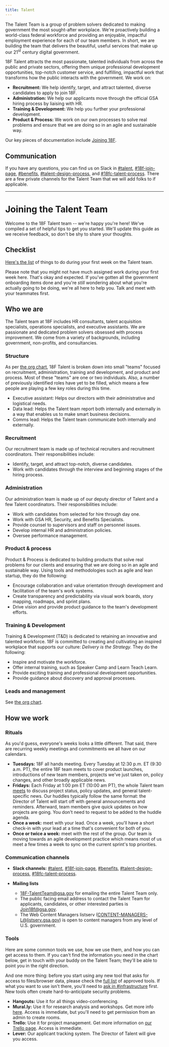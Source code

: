 ```yaml
---
title: Talent
---
```


The Talent Team is a group of problem solvers dedicated to making government the most sought-after workplace. We're proactively building a world-class federal workforce and providing an enjoyable, impactful employment experience for each of our team members. In short, we are building the team that delivers the beautiful, useful services that make up our 21<sup>st</sup> century digital government.

18F Talent attracts the most passionate, talented individuals from across the public and private sectors, offering them unique professional development opportunities, top-notch customer service, and fulfilling, impactful work that transforms how the public interacts with the government. We work on:

- **Recruitment:** We help identify, target, and attract talented, diverse candidates to apply to join 18F.
- **Administration:** We help our applicants move through the official GSA hiring process by liaising with HR.
- **Training & Development:** We help you further your professional development.
- **Product & Process:** We work on our own processes to solve real problems and ensure that we are doing so in an agile and sustainable way.

Our key pieces of documentation include [Joining 18F](https://pages.18f.gov/joining-18f/).

## Communication

If you have any questions, you can find us on Slack in [#talent](https://civicactions.slack.com/messages/talent/), [#18f-join-page](https://civicactions.slack.com/messages/18f-join-page/), [#benefits](https://18f.slack.com/messages/benefits/), [#talent-design-process](https://18f.slack.com/messages/design-talent-process/), and [#18fc-talent-process](https://18f.slack.com/messages/18fc-talent-process/). There are a few private channels for the Talent Team that we will add folks to if applicable.

--------------------------------------------------------------------------------

# Joining the Talent Team

Welcome to the 18F Talent team -- we're happy you're here! We've compiled a set of helpful tips to get you started. We'll update this guide as we receive feedback, so don't be shy to share your thoughts.

## <a id="checklist">Checklist</a>

[Here's the list](https://github.com/18F/onboarding-documents/blob/master/Checklists/team-talent-ops-new-hire-checklist.md) of things to do during your first week on the Talent team.

Please note that you might not have much assigned work during your first week here. That's okay and expected. If you've gotten all the government onboarding items done and you're _still_ wondering about what you're actually going to be doing, we're all here to help you. Talk and meet with your teammates first.

## <a id="who-we-are">Who we are</a>

The Talent team at 18F includes HR consultants, talent acquisition specialists, operations specialists, and executive assistants. We are passionate and dedicated problem solvers obsessed with process improvement. We come from a variety of backgrounds, including government, non-profits, and consultancies.

### <a id="structure">Structure</a>

As per [the org chart](/org-chart), 18F Talent is broken down into small "teams" focused on recruitment, administration, training and development, and product and process. Most of these "teams" are one or two individuals.  Also, a number of previously identified roles have yet to be filled, which means a few people are playing a few key roles during this time.

- Executive assistant: Helps our directors with their administrative and logistical needs.
- Data lead: Helps the Talent team report both internally and externally in a way that enables us to make smart business decisions.
- Comms lead: Helps the Talent team communicate both internally and externally.

### <a id="recruitment">Recruitment</a>

Our recruitment team is made up of technical recruiters and recruitment coordinators. Their responsibilities include:

- Identify, target, and attract top-notch, diverse candidates.
- Work with candidates through the interview and beginning stages of the hiring process.

### <a id="administration">Administration</a>

Our administration team is made up of our deputy director of Talent and a few Talent coordinators. Their responsibilities include:

- Work with candidates from selected for hire through day one.
- Work with GSA HR, Security, and Benefits Specialists.
- Provide counsel to supervisors and staff on personnel issues.
- Develop internal HR and administration policies.
- Oversee performance management.

### <a id="product-and-process">Product &amp; process</a>

Product & Process is dedicated to building products that solve real problems for our clients and ensuring that we are doing so in an agile and sustainable way. Using tools and methodologies such as agile and lean startup, they do the following:

- Encourage collaboration and value orientation through development and facilitation of the team's work systems.
- Create transparency and predictability via  visual work boards, story mapping, roadmaps, and sprint plans.
- Drive vision and provide product guidance to the team's development efforts.

### <a id="training-and-development">Training &amp; Development</a>

Training & Development (T&D) is dedicated to retaining an innovative and talented workforce.  18F is committed to creating and cultivating an inspired workplace that supports our culture: _Delivery is the Strategy._ They do the following:

- Inspire and motivate the workforce.
- Offer internal training, such as Speaker Camp and Learn Teach Learn.
- Provide exciting training and professional development opportunities.
- Provide guidance about discovery and approval processes.

### <a id="leads-and-management">Leads and management</a>

See [the org chart](/org-chart).

## <a id="how-we-work">How we work</a>

### <a id="rituals">Rituals</a>

As you'd guess, everyone's weeks looks a little different. That said, there are recurring weekly meetings and commitments we all have on our calendars.

- **Tuesdays:** 18F all hands meeting. Every Tuesday at 12:30 p.m. ET (9:30 a.m. PT), the entire 18F team meets to cover product launches, introductions of new team members, projects we've just taken on, policy changes, and other broadly applicable news.
- **Fridays:** Each Friday at 1:00 pm ET (10:00 am PT), the whole Talent team [meets](https://plus.google.com/hangouts/_/gsa.gov/jennifer-tress?authuser=0) to discuss project status, policy updates, and general talent-specific news. Our huddles typically follow the same format: the Director of Talent will start off with general announcements and reminders. Afterward, team members give quick updates on how projects are going. You don't need to request to be added to the huddle agenda.
- **Once a week:** meet with your lead. Once a week, you'll have a short check-in with your lead at a time that's convenient for both of you.
- **Once or twice a week:** meet with the rest of the group. Our team is moving towards an agile development practice which means most of us meet a few times a week to sync on the current sprint's top priorities.

### <a id="communication-channels">Communication channels</a>

- **Slack channels:** [#talent](https://civicactions.slack.com/messages/talent/), [#18f-join-page](https://civicactions.slack.com/messages/18f-join-page/), [#benefits](https://18f.slack.com/messages/benefits/), [#talent-design-process](https://18f.slack.com/messages/design-talent-process/), [#18fc-talent-process](https://18f.slack.com/messages/18fc-talent-process/).
- **Mailing lists**

  - 18F-TalentTeam@gsa.gov for emailing the entire Talent Team only.
  - The public facing email address to contact the Talent Team for applicants, candidates, or other interested parties is Join18f@gsa.gov.
  - The Web Content Managers listserv (CONTENT-MANAGERS-L@listserv.gsa.gov) is open to content managers from any level of U.S. government.

### <a id="tools">Tools</a>

Here are some common tools we use, how we use them, and how you can get access to them. If you can't find the information you need in the chart below, get in touch with your buddy on the Talent Team; they'll be able to point you in the right direction.

And one more thing: before you start using any new tool that asks for access to files/browser data, please check the [full list](https://docs.google.com/spreadsheets/d/1nrdfmL8DNjRJb45N3QZjvX8TeIcHth3Cy0rO5jVIvKo/edit#gid=1) of approved tools. If what you want to use isn't there, you'll need to [ask in #infrastructure](https://civicactions.slack.com/messages/infrastructure) first. New tools often create hard-to-anticipate security problems.

- **Hangouts:** Use it for all things video-conferencing.
- **Mural.ly:**  Use it for research analysis and workshops. Get more info [here](/murally/). Access is immediate, but you'll need to get permission from an admin to create rooms.
- **Trello:** Use it for project management. Get more information on [our Trello page](/trello). Access is immediate.
- **Lever:** Our applicant tracking system. The Director of Talent will give you access.
